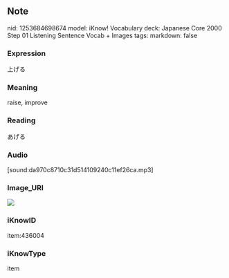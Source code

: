 ## Note
nid: 1253684698674
model: iKnow! Vocabulary
deck: Japanese Core 2000 Step 01 Listening Sentence Vocab + Images
tags: 
markdown: false

### Expression
上げる

### Meaning
raise, improve

### Reading
あげる

### Audio
[sound:da970c8710c31d514109240c11ef26ca.mp3]

### Image_URI
<!DOCTYPE html>
<title></title>
<img src="e60c8074d7ac17a38c39a8848657a43d.jpg">



### iKnowID
item:436004

### iKnowType
item

